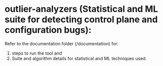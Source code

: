 # outlier-analyzers (Statistical and ML suite for detecting control plane and configuration bugs):

Refer to the documentation folder (/documentation) for: 
1. steps to run the tool and 
2. Suite and algorithm details for statistical and ML techniques used.
